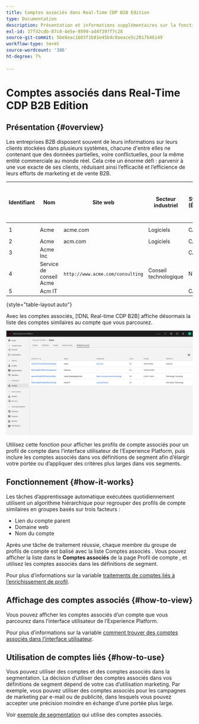 ```yaml
---
title: Comptes associés dans Real-Time CDP B2B Edition
type: Documentation
description: Présentation et informations supplémentaires sur la fonctionnalité des comptes associés dans la plateforme CDP B2B en temps réel Experience Platform.
exl-id: 37fd2cdb-87c0-4e5e-9599-ad4f397f7c28
source-git-commit: 5be8eac1603f1b81e45b4c0aeace5c2017b46149
workflow-type: tm+mt
source-wordcount: '386'
ht-degree: 7%

---
```


# Comptes associés dans Real-Time CDP B2B Edition

## Présentation {#overview}

Les entreprises B2B disposent souvent de leurs informations sur leurs clients stockées dans plusieurs systèmes, chacune d&#39;entre elles ne contenant que des données partielles, voire conflictuelles, pour la même entité commerciale au monde réel. Cela crée un énorme défi : parvenir à une vue exacte de ses clients, réduisant ainsi l’efficacité et l’efficience de leurs efforts de marketing et de vente B2B.

| Identifiant | Nom | Site web | Secteur industriel | State (État) | Téléphone | A une opportunité ouverte avec quantité > `$1 million` |
|---|---|---|---|---|---|---|
| 1 | Acme | acme.com | Logiciels | CA | (408)536-6000 |  |
| 2 | Acme | acm.com | Logiciels | CA | 4085366000 | x |
| 3 | Acme Inc |  |  | CA | (408)5366000 |  |
| 4 | Service de conseil Acme | `http://www.acme.com/consulting` | Conseil technologique | NY | (212)471-0904 | x |
| 5 | Acm IT |  |  | CA |  |  |

{style=&quot;table-layout:auto&quot;}

Avec les comptes associés, [!DNL Real-time CDP B2B] affiche désormais la liste des comptes similaires au compte que vous parcourez.

![Écran affichant les comptes associés dans l’interface utilisateur de l’Experience Platform.](/help/rtcdp/b2b-ai-ml-services/assets/related-accounts-in-ui.png)

Utilisez cette fonction pour afficher les profils de compte associés pour un profil de compte dans l’interface utilisateur de l’Experience Platform, puis inclure les comptes associés dans vos définitions de segment afin d’élargir votre portée ou d’appliquer des critères plus larges dans vos segments.

## Fonctionnement {#how-it-works}

Les tâches d’apprentissage automatique exécutées quotidiennement utilisent un algorithme hiérarchique pour regrouper des profils de compte similaires en groupes basés sur trois facteurs :

* Lien du compte parent
* Domaine web
* Nom du compte

Après une tâche de traitement réussie, chaque membre du groupe de profils de compte est balisé avec la liste Comptes associés . Vous pouvez afficher la liste dans le **Comptes associés** de la page Profil de compte , et utilisez les comptes associés dans les définitions de segment.

Pour plus d’informations sur la variable [traitements de comptes liés à l’enrichissement de profil](/help/dataflows/ui/b2b/monitor-profile-enrichment.md).

## Affichage des comptes associés {#how-to-view}

Vous pouvez afficher les comptes associés d’un compte que vous parcourez dans l’interface utilisateur de l’Experience Platform.

Pour plus d’informations sur la variable [comment trouver des comptes associés dans l’interface utilisateur](/help/rtcdp/accounts/account-profile-ui-guide.md#related-accounts-tab).

## Utilisation de comptes liés {#how-to-use}

Vous pouvez utiliser des comptes et des comptes associés dans la segmentation. La décision d’utiliser des comptes associés dans vos définitions de segment dépend de votre cas d’utilisation marketing. Par exemple, vous pouvez utiliser des comptes associés pour les campagnes de marketing par e-mail ou de publicité, dans lesquels vous pouvez accepter une précision moindre en échange d’une portée plus large.

Voir [exemple de segmentation](/help/rtcdp/segmentation/b2b.md#related-accounts) qui utilise des comptes associés.
